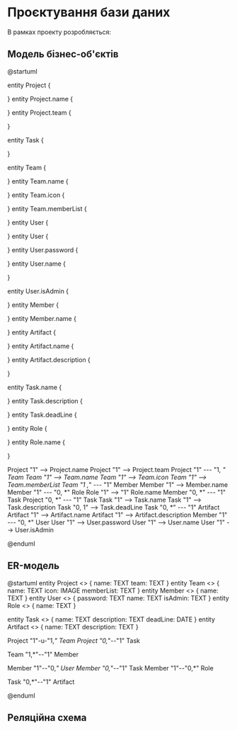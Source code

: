 # Проєктування бази даних

В рамках проекту розробляється: 

## Модель бізнес-об'єктів 

@startuml

entity Project {

}
entity Project.name {

}
entity Project.team {

}

entity Task {

}

entity Team {

}
entity Team.name {

}
entity Team.icon {

}
entity Team.memberList {

}
entity User {

}
entity User {

}
entity User.password {

}
entity User.name {

}

entity User.isAdmin {

}
entity Member {

}
entity Member.name {

}
entity Artifact {

}
entity Artifact.name {

}
entity Artifact.description {

}



entity Task.name {

}
entity Task.description {

}
entity Task.deadLine {

}
entity Role {

}
entity Role.name {

}

Project "1"    --> Project.name
Project "1"    --> Project.team
Project "1"    --- "1, *" Team
Team "1"       --> Team.name
Team "1"       --> Team.icon
Team "1"       --> Team.memberList
Team "1 ,*"    --- "1" Member
Member "1"     --> Member.name
Member "1"     --- "0, *" Role
Role "1"       --> "1" Role.name
Member "0, *"  --- "1" Task
Project "0, *" --- "1" Task
Task "1"       --> Task.name
Task "1"       --> Task.description
Task "0, 1"    --> Task.deadLine
Task "0, *"    --- "1" Artifact
Artifact "1"   --> Artifact.name
Artifact "1"   --> Artifact.description
Member "1"     --- "0, *" User
User "1"       --> User.password
User "1"       --> User.name
User "1"       --> User.isAdmin


@enduml

## ER-модель

@startuml
  entity Project <<ENTITY>> {
  name: TEXT
  team: TEXT
  }
  entity Team <<ENTITY>> {
  name: TEXT
  icon: IMAGE
  memberList: TEXT
  }
  entity Member <<ENTITY>> {
  name: TEXT
  }
  entity User <<ENTITY>> {
  password: TEXT
  name: TEXT
  isAdmin: TEXT
  }
  entity Role <<ENTITY>> {
  name: TEXT
  }
  
  entity Task <<ENTITY>> {
  name: TEXT
  description: TEXT
  deadLine: DATE
  }
  entity Artifact <<ENTITY>> {
  name: TEXT
  description: TEXT
  }
  
  
  Project "1"-u-"1,*" Team
  Project "0,*"--"1" Task
  
  Team "1,*"--"1" Member
  
  Member "1"--"0,*" User
  Member "0,*"--"1" Task
  Member "1"--"0,*" Role
  
  Task "0,*"--"1" Artifact
  
@enduml

## Реляційна схема

